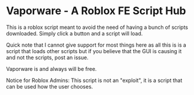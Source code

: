 # **Vaporware - A Roblox FE Script Hub**

This is a roblox script meant to avoid the need of having a bunch of scripts downloaded. Simply click a button and a script will load.

Quick note that I cannot give support for most things here as all this is is a script that loads other scripts but if you believe that the GUI is causing it and not the scripts, post an issue.

Vaporware is and always will be free.

Notice for Roblox Admins:
This script is not an "exploit", it is a script that can be used how the user chooses.
